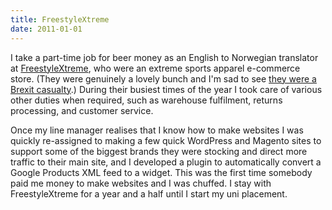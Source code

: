 ```yaml
---
title: FreestyleXtreme
date: 2011-01-01
---
```


I take a part-time job for beer money as an English to Norwegian translator at [FreestyleXtreme](https://web.archive.org/web/20120502114651/http://www.freestylextreme.com/), who were an extreme sports apparel e-commerce store. (They were genuinely a lovely bunch and I'm sad to see [they were a Brexit casualty](https://cyclingindustry.news/freestyle-extreme-ceases-trading-seemingly-blaming-brexit/).) During their busiest times of the year I took care of various other duties when required, such as warehouse fulfilment, returns processing, and customer service.

Once my line manager realises that I know how to make websites I was quickly re-assigned to making a few quick WordPress and Magento sites to support some of the biggest brands they were stocking and direct more traffic to their main site, and I developed a plugin to automatically convert a Google Products XML feed to a widget. This was the first time somebody paid me money to make websites and I was chuffed. I stay with FreestyleXtreme for a year and a half until I start my uni placement.